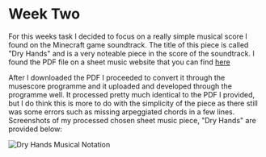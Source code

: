 # Week Two

For this weeks task I decided to focus on a really simple musical score I found on the Minecraft game soundtrack. The title of this piece is called "Dry Hands" and is a very noteable piece in the score of the soundtrack. I found the PDF file on a sheet music website that you can find [here](https://sheetmusic-free.com/dry-hands-sheet-music-minecraft/)

After I downloaded the PDF I proceeded to convert it through the musescore programme and it uploaded and developed through the programme well. It processed pretty much identical to the PDF I provided, but I do think this is more to do with the simplicity of the piece as there still was some errors such as missing arpeggiated chords in a few lines. Screenshots of my processed chosen sheet music piece, "Dry Hands" are provided below:

![Dry Hands Musical Notation](https://ibb.co/YNvCmMc)

